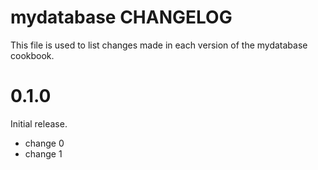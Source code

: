 # mydatabase CHANGELOG

This file is used to list changes made in each version of the mydatabase cookbook.

# 0.1.0

Initial release.

- change 0
- change 1


